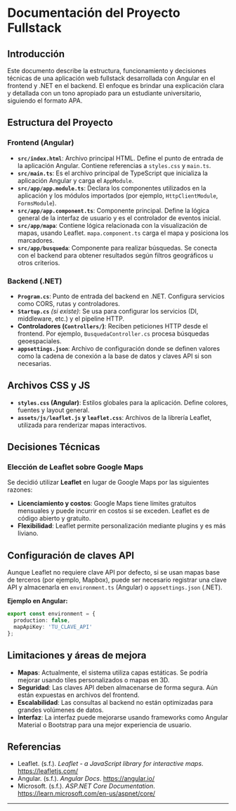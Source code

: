 # Documentación del Proyecto Fullstack

## Introducción
Este documento describe la estructura, funcionamiento y decisiones técnicas de una aplicación web fullstack desarrollada con Angular en el frontend y .NET en el backend. El enfoque es brindar una explicación clara y detallada con un tono apropiado para un estudiante universitario, siguiendo el formato APA.

## Estructura del Proyecto

### Frontend (Angular)
- **`src/index.html`**: Archivo principal HTML. Define el punto de entrada de la aplicación Angular. Contiene referencias a `styles.css` y `main.ts`.
- **`src/main.ts`**: Es el archivo principal de TypeScript que inicializa la aplicación Angular y carga el `AppModule`.
- **`src/app/app.module.ts`**: Declara los componentes utilizados en la aplicación y los módulos importados (por ejemplo, `HttpClientModule`, `FormsModule`).
- **`src/app/app.component.ts`**: Componente principal. Define la lógica general de la interfaz de usuario y es el controlador de eventos inicial.
- **`src/app/mapa`**: Contiene lógica relacionada con la visualización de mapas, usando Leaflet. `mapa.component.ts` carga el mapa y posiciona los marcadores.
- **`src/app/busqueda`**: Componente para realizar búsquedas. Se conecta con el backend para obtener resultados según filtros geográficos u otros criterios.

### Backend (.NET)
- **`Program.cs`**: Punto de entrada del backend en .NET. Configura servicios como CORS, rutas y controladores.
- **`Startup.cs`** *(si existe)*: Se usa para configurar los servicios (DI, middleware, etc.) y el pipeline HTTP.
- **Controladores (`Controllers/`)**: Reciben peticiones HTTP desde el frontend. Por ejemplo, `BusquedaController.cs` procesa búsquedas geoespaciales.
- **`appsettings.json`**: Archivo de configuración donde se definen valores como la cadena de conexión a la base de datos y claves API si son necesarias.

## Archivos CSS y JS
- **`styles.css` (Angular)**: Estilos globales para la aplicación. Define colores, fuentes y layout general.
- **`assets/js/leaflet.js` y `leaflet.css`**: Archivos de la librería Leaflet, utilizada para renderizar mapas interactivos.

## Decisiones Técnicas

### Elección de Leaflet sobre Google Maps
Se decidió utilizar **Leaflet** en lugar de Google Maps por las siguientes razones:
- **Licenciamiento y costos**: Google Maps tiene límites gratuitos mensuales y puede incurrir en costos si se exceden. Leaflet es de código abierto y gratuito.
- **Flexibilidad**: Leaflet permite personalización mediante plugins y es más liviano.

## Configuración de claves API
Aunque Leaflet no requiere clave API por defecto, si se usan mapas base de terceros (por ejemplo, Mapbox), puede ser necesario registrar una clave API y almacenarla en `environment.ts` (Angular) o `appsettings.json` (.NET).

**Ejemplo en Angular:**
```ts
export const environment = {
  production: false,
  mapApiKey: 'TU_CLAVE_API'
};
```

## Limitaciones y áreas de mejora
- **Mapas**: Actualmente, el sistema utiliza capas estáticas. Se podría mejorar usando tiles personalizados o mapas en 3D.
- **Seguridad**: Las claves API deben almacenarse de forma segura. Aún están expuestas en archivos del frontend.
- **Escalabilidad**: Las consultas al backend no están optimizadas para grandes volúmenes de datos.
- **Interfaz**: La interfaz puede mejorarse usando frameworks como Angular Material o Bootstrap para una mejor experiencia de usuario.

## Referencias
- Leaflet. (s.f.). *Leaflet - a JavaScript library for interactive maps*. https://leafletjs.com/
- Angular. (s.f.). *Angular Docs*. https://angular.io/
- Microsoft. (s.f.). *ASP.NET Core Documentation*. https://learn.microsoft.com/en-us/aspnet/core/

---
